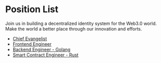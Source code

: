# Position List

Join us in building a decentralized identity system for the Web3.0 world. Make the world a better place through our innovation and efforts.

* [Chief Evangelist](https://docs.did.id/docs/we-are-hiring/chief-evangelist)
* [Frontend Engineer](https://docs.did.id/docs/we-are-hiring/frontend-engineer)
* [Backend Engineer - Golang](https://docs.did.id/docs/we-are-hiring/backend-engineer-golang)
* [Smart Contract Engineer - Rust](https://docs.did.id/docs/we-are-hiring/smart-contract-engineer-rust)
